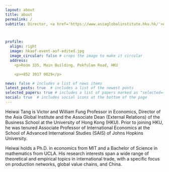 ```yaml
---
layout: about
title: about
permalink: /
subtitle: Director, <a href='https://www.asiaglobalinstitute.hku.hk/'>Asia Global Institute</a> <br> Victor and William Fung Professor in Economics, <a href='https://www.hkubs.hku.hk/glocal/'>HKU Business School</a> <br> Associate Dean (External Relations), <a href='https://www.hkubs.hku.hk/glocal/'>HKU Business School</a><br> Director, <a href='https://www.asiaglobalinstitute.hku.hk/apec-study-center'>HKU APEC Study Center</a><br>Managing Editor, <a href='https://onlinelibrary.wiley.com/journal/14680106'>Pacific Economic Review</a>



profile:
  align: right
  image: hkaof-event-aof-edited.jpg
  image_circular: false # crops the image to make it circular
  address: 
    <p>Room 335, Main Building, Pokfulam Road, HKU

    <p>+852 3917 0029</p>

news: false # includes a list of news items
latest_posts: true  # includes a list of the newest posts
selected_papers: true # includes a list of papers marked as "selected={true}"
social: true  # includes social icons at the bottom of the page
---
```


Heiwai Tang is Victor and William Fung Professor in Economics, Director of the Asia Global Institute and the Associate Dean (External Relations) of the Business School at the University of Hong Kong (HKU). Prior to joining HKU, he was tenured Associate Professor of International Economics at the School of Advanced International Studies (SAIS) of Johns Hopkins University.

Heiwai holds a Ph.D. in economics from MIT and a Bachelor of Science in mathematics from UCLA. His research interests span a wide range of theoretical and empirical topics in international trade, with a specific focus on production networks, global value chains, and China.

